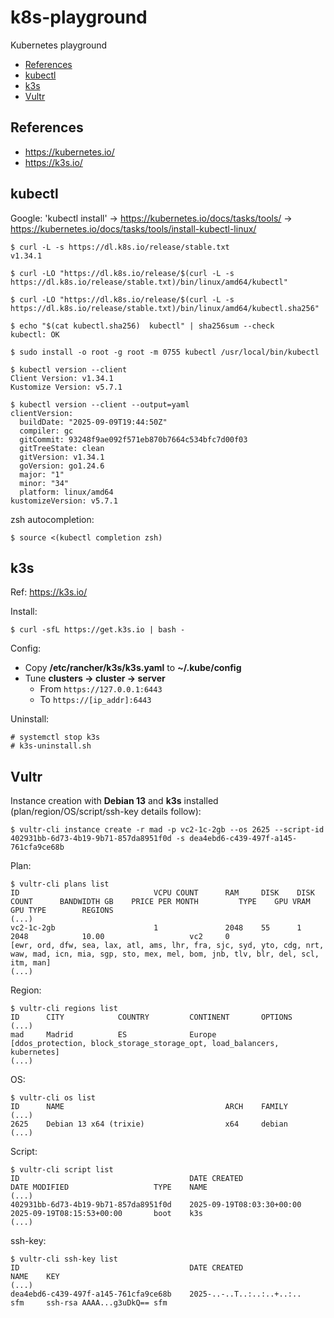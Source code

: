 # k8s-playground

Kubernetes playground

- [References](#references)
- [kubectl](#kubectl)
- [k3s](#k3s)
- [Vultr](#vultr)

## References

- https://kubernetes.io/
- https://k3s.io/

## kubectl

Google: 'kubectl install' → https://kubernetes.io/docs/tasks/tools/ → https://kubernetes.io/docs/tasks/tools/install-kubectl-linux/

```
$ curl -L -s https://dl.k8s.io/release/stable.txt
v1.34.1

$ curl -LO "https://dl.k8s.io/release/$(curl -L -s https://dl.k8s.io/release/stable.txt)/bin/linux/amd64/kubectl"

$ curl -LO "https://dl.k8s.io/release/$(curl -L -s https://dl.k8s.io/release/stable.txt)/bin/linux/amd64/kubectl.sha256"

$ echo "$(cat kubectl.sha256)  kubectl" | sha256sum --check
kubectl: OK

$ sudo install -o root -g root -m 0755 kubectl /usr/local/bin/kubectl

$ kubectl version --client
Client Version: v1.34.1
Kustomize Version: v5.7.1

$ kubectl version --client --output=yaml
clientVersion:
  buildDate: "2025-09-09T19:44:50Z"
  compiler: gc
  gitCommit: 93248f9ae092f571eb870b7664c534bfc7d00f03
  gitTreeState: clean
  gitVersion: v1.34.1
  goVersion: go1.24.6
  major: "1"
  minor: "34"
  platform: linux/amd64
kustomizeVersion: v5.7.1
```

zsh autocompletion:

```
$ source <(kubectl completion zsh)
```

## k3s

Ref: https://k3s.io/

Install:

```
$ curl -sfL https://get.k3s.io | bash -
```

Config:

- Copy **/etc/rancher/k3s/k3s.yaml** to **~/.kube/config**
- Tune **clusters → cluster → server**
  - From `https://127.0.0.1:6443`
  - To `https://[ip_addr]:6443`

Uninstall:

```
# systemctl stop k3s
# k3s-uninstall.sh
```

## Vultr

Instance creation with **Debian 13** and **k3s** installed (plan/region/OS/script/ssh-key details follow):
```
$ vultr-cli instance create -r mad -p vc2-1c-2gb --os 2625 --script-id 402931bb-6d73-4b19-9b71-857da8951f0d -s dea4ebd6-c439-497f-a145-761cfa9ce68b
```
Plan:
```
$ vultr-cli plans list
ID                              VCPU COUNT      RAM     DISK    DISK COUNT      BANDWIDTH GB    PRICE PER MONTH         TYPE    GPU VRAM        GPU TYPE        REGIONS
(...)
vc2-1c-2gb                      1               2048    55      1               2048            10.00                   vc2     0                               [ewr, ord, dfw, sea, lax, atl, ams, lhr, fra, sjc, syd, yto, cdg, nrt, waw, mad, icn, mia, sgp, sto, mex, mel, bom, jnb, tlv, blr, del, scl, itm, man]
(...)
```
Region:
```
$ vultr-cli regions list
ID      CITY            COUNTRY         CONTINENT       OPTIONS
(...)
mad     Madrid          ES              Europe          [ddos_protection, block_storage_storage_opt, load_balancers, kubernetes]
(...)
```
OS:
```
$ vultr-cli os list
ID      NAME                                    ARCH    FAMILY
(...)
2625    Debian 13 x64 (trixie)                  x64     debian
(...)
```
Script:
```
$ vultr-cli script list
ID                                      DATE CREATED                    DATE MODIFIED                   TYPE    NAME
(...)
402931bb-6d73-4b19-9b71-857da8951f0d    2025-09-19T08:03:30+00:00       2025-09-19T08:15:53+00:00       boot    k3s
(...)
```
ssh-key:
```
$ vultr-cli ssh-key list
ID                                      DATE CREATED                    NAME    KEY
(...)
dea4ebd6-c439-497f-a145-761cfa9ce68b    2025-..-..T..:..:..+..:..       sfm     ssh-rsa AAAA...g3uDkQ== sfm
```
